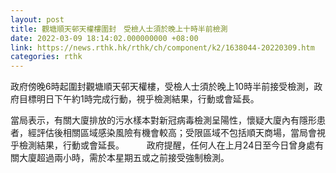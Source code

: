 ```yaml
---
layout: post
title: 觀塘順天邨天權樓圍封　受檢人士須於晚上十時半前檢測
date: 2022-03-09 18:14:02.000000000 +08:00
link: https://news.rthk.hk/rthk/ch/component/k2/1638044-20220309.htm
categories: rthk
---
```


政府傍晚6時起圍封觀塘順天邨天權樓，受檢人士須於晚上10時半前接受檢測，政府目標明日下午約1時完成行動，視乎檢測結果，行動或會延長。

當局表示，有關大廈排放的污水樣本對新冠病毒檢測呈陽性，懷疑大廈內有隱形患者，經評估後相關區域感染風險有機會較高；受限區域不包括順天商場，當局會視乎檢測結果，行動或會延長。
　　 
政府提醒，任何人在上月24日至今日曾身處有關大廈超過兩小時，需於本星期五或之前接受強制檢測。
